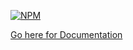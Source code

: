 [![NPM][npm]][npm-url]

[Go here for Documentation](https://kiloui.com)

[npm]: https://img.shields.io/npm/v/kilo-ui.svg?color=57CC99&style=for-the-badge
[npm-url]: https://npmjs.com/package/kilo-ui
